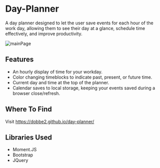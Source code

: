 # Day-Planner
A day planner designed to let the user save events for each hour of the work day, allowing them to see their day at a glance, schedule time effectively, and improve productivity.  

![mainPage](https://i.imgur.com/GcrakMu.png)

## Features

* An hourly display of time for your workday.
* Color changing timeblocks to indicate past, present, or future time.
* Current day and time at the top of the planner.
* Calendar saves to local storage, keeping your events saved during a browser close/refresh.


## Where To Find

Visit https://dobbe2.github.io/day-planner/

## Libraries Used

* Moment.JS
* Bootstrap
* JQuery

